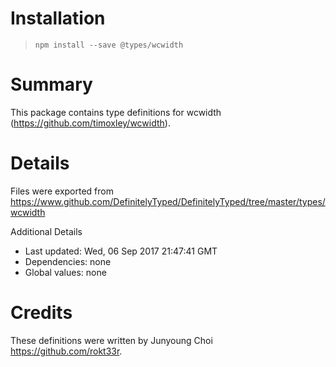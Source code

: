 # Installation
> `npm install --save @types/wcwidth`

# Summary
This package contains type definitions for wcwidth (https://github.com/timoxley/wcwidth).

# Details
Files were exported from https://www.github.com/DefinitelyTyped/DefinitelyTyped/tree/master/types/wcwidth

Additional Details
 * Last updated: Wed, 06 Sep 2017 21:47:41 GMT
 * Dependencies: none
 * Global values: none

# Credits
These definitions were written by Junyoung Choi <https://github.com/rokt33r>.

